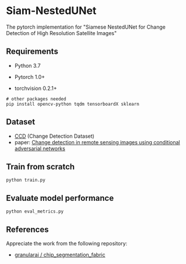 # Siam-NestedUNet
The pytorch implementation for "Siamese NestedUNet for Change Detection of High Resolution Satellite Images"

## Requirements

- Python 3.7

- Pytorch 1.0+

- torchvision 0.2.1+

```
# other packages needed
pip install opencv-python tqdm tensorboardX sklearn
```

## Dataset

- [CCD](https://drive.google.com/file/d/1GX656JqqOyBi_Ef0w65kDGVto-nHrNs9/edit) (Change Detection Dataset)
- paper: [Change detection in remote sensing images using conditional adversarial networks](https://www.int-arch-photogramm-remote-sens-spatial-inf-sci.net/XLII-2/565/2018/isprs-archives-XLII-2-565-2018.pdf)

## Train from scratch

    python train.py

## Evaluate model performance

    python eval_metrics.py

## References

Appreciate the work from the following repository:

- [granularai / chip_segmentation_fabric](https://github.com/granularai/chip_segmentation_fabric)

